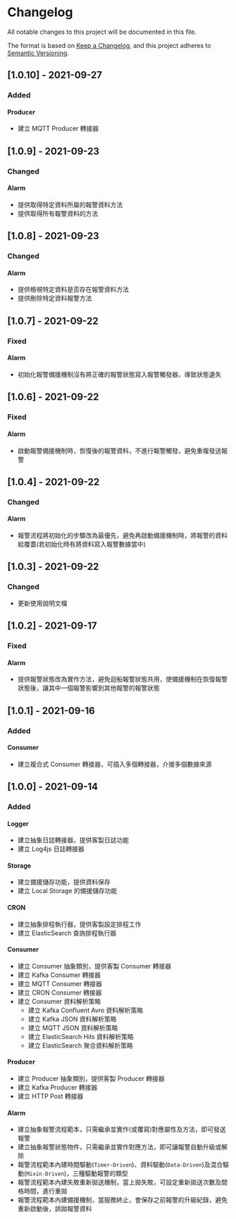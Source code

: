 # Changelog

All notable changes to this project will be documented in this file.

The format is based on [Keep a Changelog](https://keepachangelog.com/en/1.0.0/),
and this project adheres to [Semantic Versioning](https://semver.org/spec/v2.0.0.html).

## [1.0.10] - 2021-09-27
### Added
#### Producer
- 建立 MQTT Producer 轉接器

## [1.0.9] - 2021-09-23
### Changed
#### Alarm
- 提供取得特定資料所屬的報警資料方法
- 提供取得所有報警資料的方法

## [1.0.8] - 2021-09-23
### Changed
#### Alarm
- 提供檢視特定資料是否存在報警資料方法
- 提供刪除特定資料報警方法

## [1.0.7] - 2021-09-22
### Fixed
#### Alarm
- 初始化報警備援機制沒有將正確的報警狀態寫入報警觸發器，導致狀態遺失

## [1.0.6] - 2021-09-22
### Fixed
#### Alarm
- 啟動報警備援機制時，恢復後的報警資料，不進行報警觸發，避免重複發送報警

## [1.0.4] - 2021-09-22
### Changed
#### Alarm
- 報警流程將初始化的步驟改為最優先，避免再啟動備援機制時，將報警的資料給覆蓋(若初始化時有將資料寫入報警數據當中)

## [1.0.3] - 2021-09-22
### Changed
- 更新使用說明文檔

## [1.0.2] - 2021-09-17
### Fixed
#### Alarm
- 提供報警狀態改為實作方法，避免迴船報警狀態共用，使備援機制在恢復報警狀態後，讓其中一個報警影響到其他報警的報警狀態

## [1.0.1] - 2021-09-16
### Added
#### Consumer
- 建立複合式 Consumer 轉接器，可插入多個轉接器，介接多個數據來源


## [1.0.0] - 2021-09-14
### Added
#### Logger
- 建立抽象日誌轉接器，提供客製日誌功能
- 建立 Log4js 日誌轉接器
#### Storage
- 建立備援儲存功能，提供資料保存
- 建立 Local Storage 的備援儲存功能
#### CRON
- 建立抽象排程執行器，提供客製設定排程工作
- 建立 ElasticSearch 查詢排程執行器
#### Consumer
- 建立 Consumer 抽象類別，提供客製 Consumer 轉接器
- 建立 Kafka Consumer 轉接器
- 建立 MQTT Consumer 轉接器
- 建立 CRON Consumer 轉接器
- 建立 Consumer 資料解析策略
  - 建立 Kafka Confluent Avro 資料解析策略
  - 建立 Kafka JSON 資料解析策略
  - 建立 MQTT JSON 資料解析策略
  - 建立 ElasticSearch Hits 資料解析策略
  - 建立 ElasticSearch 聚合資料解析策略
#### Producer
- 建立 Producer 抽象類別，提供客製 Producer 轉接器
- 建立 Kafka Producer 轉接器
- 建立 HTTP Post 轉接器
#### Alarm
- 建立抽象報警流程範本，只需繼承並實作(或覆寫)對應屬性及方法，即可發送報警
- 建立抽象報警狀態物件，只需繼承並實作對應方法，即可讓報警自動升級或解除
- 報警流程範本內建時間驅動(`Timer-Driven`)、資料驅動(`Data-Driven`)及混合驅動(`Mixin-Driven`)，三種驅動報警的類型
- 報警流程範本內建失敗重新拋送機制，當上拋失敗，可設定重新拋送次數及間格時間，進行重拋
- 報警流程範本內建備援機制，當服務終止，會保存之前報警的升級紀錄，避免重新啟動後，誤拋報警資料